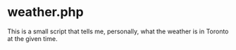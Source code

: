 # weather.php

This is a small script that tells me, personally, what the weather
is in Toronto at the given time.
